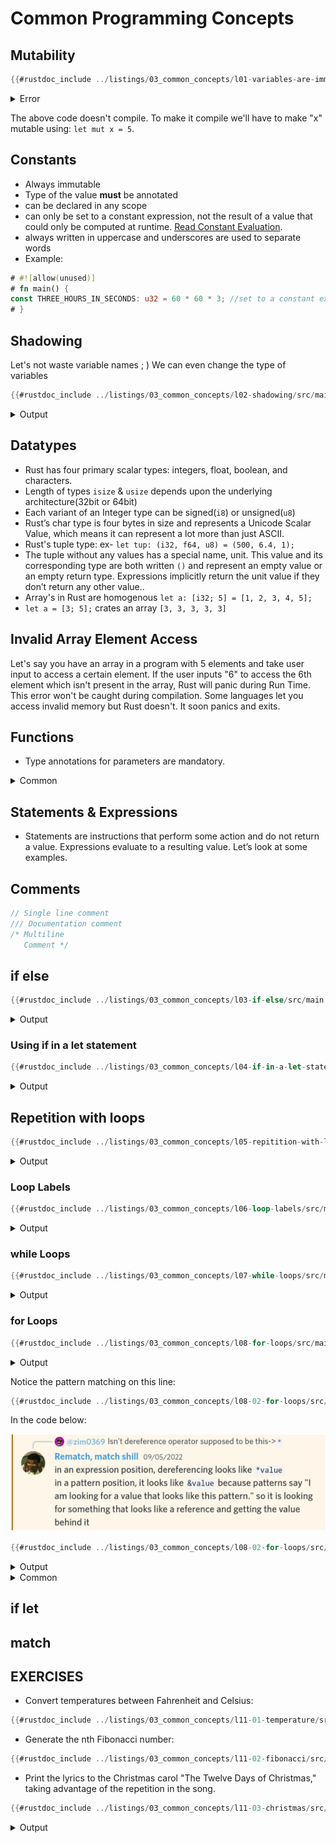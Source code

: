 # Common Programming Concepts

## Mutability

```rust
{{#rustdoc_include ../listings/03_common_concepts/l01-variables-are-immutable/src/main.rs:here}}
```

<details>
<summary>Error</summary>

```console
{{#include ../listings/03_common_concepts/l01-variables-are-immutable/output.txt}}
```

</details>

The above code doesn't compile. To make it compile we'll have to make "x" mutable using: `let mut x = 5`.

## Constants

*   Always immutable
*   Type of the value **must** be annotated
*   can be declared in any scope
*   can only be set to a constant expression, not the result of a value that could only be computed at runtime. [Read Constant Evaluation](https://doc.rust-lang.org/reference/const_eval.html).
*   always written in uppercase and underscores are used to separate words
*   Example:

```rust
# #![allow(unused)]
# fn main() {
const THREE_HOURS_IN_SECONDS: u32 = 60 * 60 * 3; //set to a constant expression
# }
```

## Shadowing

Let's not waste variable names ; )
We can even change the type of variables

```rust
{{#rustdoc_include ../listings/03_common_concepts/l02-shadowing/src/main.rs:here}}
```

<details>
<summary>Output</summary>

```console
{{#include ../listings/03_common_concepts/l02-shadowing/output.txt}}
```

</details>

## Datatypes

*   Rust has four primary scalar types: integers, float, boolean, and characters.
*   Length of types `isize` & `usize` depends upon the underlying architecture(32bit or 64bit)
*   Each variant of an Integer type can be signed(`i8`) or unsigned(`u8`)
*   Rust’s char type is four bytes in size and represents a Unicode Scalar Value, which means it can represent a lot more than just ASCII.
*   Rust's tuple type: ex- `let tup: (i32, f64, u8) = (500, 6.4, 1);`
*   The tuple without any values has a special name, unit. This value and its corresponding type are both written `()` and represent an empty value or an empty return type. Expressions implicitly return the unit value if they don’t return any other value..
*   Array's in Rust are homogenous `let a: [i32; 5] = [1, 2, 3, 4, 5];`
*   `let a = [3; 5];` crates an array `[3, 3, 3, 3, 3]`

## Invalid Array Element Access

Let's say you have an array in a program with 5 elements and take user input to access a certain element. If the user inputs "6" to access the 6th element which isn't present in the array, Rust will panic during Run Time. This error won't be caught during compilation. Some languages let you access invalid memory but Rust doesn't. It soon panics and exits.

## Functions

*   Type annotations for parameters are mandatory.

<!-- TODO: Add an example function that takes a variety of parameters -->

<details>
<summary>Common</summary>

*   Common functions

    *   `clone()`:
    *   `is_ok()`:
    *   `is_some()`:
    *   `iter()`:
    *   `unwrap()`:

*   Common macros
    *   `format!()`:
    *   `panic!()`:

</details>

## Statements & Expressions

*   Statements are instructions that perform some action and do not return a value. Expressions evaluate to a resulting value. Let’s look at some examples.

## Comments

```rust
// Single line comment
/// Documentation comment
/* Multiline
   Comment */
```

## if else

```rust
{{#rustdoc_include ../listings/03_common_concepts/l03-if-else/src/main.rs:here}}
```

<details>
<summary>Output</summary>

```console
{{#include ../listings/03_common_concepts/l03-if-else/output.txt}}
```

</details>

### Using if in a let statement

```rust
{{#rustdoc_include ../listings/03_common_concepts/l04-if-in-a-let-statement/src/main.rs:here}}
```

<details>
<summary>Output</summary>

```console
{{#include ../listings/03_common_concepts/l04-if-in-a-let-statement/output.txt}}
```

</details>

## Repetition with loops

```rust
{{#rustdoc_include ../listings/03_common_concepts/l05-repitition-with-loops/src/main.rs:here}}
```

<details>
<summary>Output</summary>

```console
{{#include ../listings/03_common_concepts/l05-repitition-with-loops/output.txt}}
```

</details>

### Loop Labels

```rust
{{#rustdoc_include ../listings/03_common_concepts/l06-loop-labels/src/main.rs:here}}
```

<details>
<summary>Output</summary>

```console
{{#include ../listings/03_common_concepts/l06-loop-labels/output.txt}}
```

</details>

### while Loops

```rust
{{#rustdoc_include ../listings/03_common_concepts/l07-while-loops/src/main.rs:here}}
```

<details>
<summary>Output</summary>

```console
{{#include ../listings/03_common_concepts/l07-while-loops/output.txt}}
```

</details>

### for Loops

```rust
{{#rustdoc_include ../listings/03_common_concepts/l08-for-loops/src/main.rs:here}}
```

<details>
<summary>Output</summary>

```console
{{#include ../listings/03_common_concepts/l08-for-loops/output.txt}}
```

</details>

Notice the pattern matching on this line:

```rust
{{#rustdoc_include ../listings/03_common_concepts/l08-02-for-loops/src/main.rs:7}}
```

In the code below:

<!-- TODO: Complete code and update output -->

![Rust Discord Server 2](./images/03/pattern-matching.png)

```rust
{{#rustdoc_include ../listings/03_common_concepts/l08-02-for-loops/src/main.rs:all}}
```

<details>
<summary>Output</summary>

```console
{{#include ../listings/03_common_concepts/l08-02-for-loops/output.txt}}
```

</details>

<details>
<summary>Common</summary>

*   Common methods

<!-- TODO: add zip() method here -->

</details>

## if let

<!-- TODO -->

## match

<!-- TODO: Use "or(`|`)" inside match arms and every other possible thing -->

## EXERCISES

*   Convert temperatures between Fahrenheit and Celsius:

```rust
{{#rustdoc_include ../listings/03_common_concepts/l11-01-temperature/src/main.rs:all}}
```

*   Generate the nth Fibonacci number:

```rust
{{#rustdoc_include ../listings/03_common_concepts/l11-02-fibonacci/src/main.rs:all}}
```

*   Print the lyrics to the Christmas carol "The Twelve Days of Christmas," taking advantage of the repetition in the song.

```rust
{{#rustdoc_include ../listings/03_common_concepts/l11-03-christmas/src/main.rs:all}}
```

<details>
<summary>Output</summary>

```console
{{#include ../listings/03_common_concepts/l11-03-christmas/output.txt}}
```

</details>
